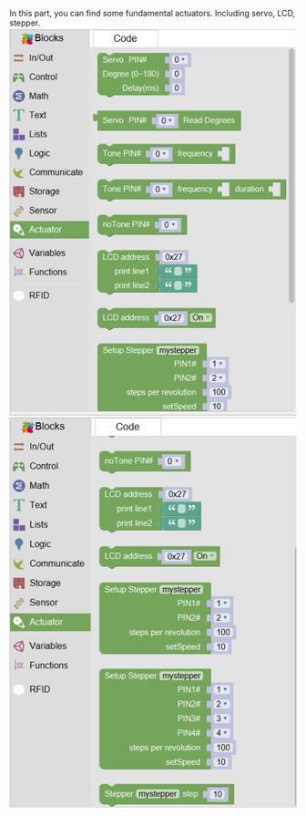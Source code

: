 In this part, you can find some fundamental actuators. Including servo, LCD, stepper.
![](images/actuator-en1.png)
![](images/actuator-en2.png)